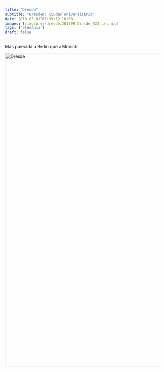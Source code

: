 ```yaml
---
title: "Dresde"
subtitle: "Dresden: ciudad universitaria"
date: 2018-05-01T07:39:12+10:00
images: [/img/proj/dresde/201709_Dresde_022_lzn.jpg]
tags: ["alemania"]
draft: false
---
```


Más parecida a Berlin que a Múnich.

<a data-flickr-embed="true" data-header="true" data-footer="true"  href="https://www.flickr.com/photos/144447981@N03/albums/72157699365909730" title="Dresde"><img src="https://farm5.staticflickr.com/4875/45663878285_d1ccb95d62_o.jpg" width="683" height="1024" alt="Dresde"></a><script async src="//embedr.flickr.com/assets/client-code.js" charset="utf-8"></script>